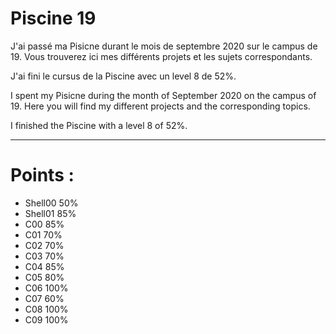 # Piscine 19

J'ai passé ma Pisicne durant le mois de septembre 2020 sur le campus de 19. 
Vous trouverez ici mes différents projets et les sujets correspondants. 

J'ai fini le cursus de la Piscine avec un level 8 de 52%. 

I spent my Pisicne during the month of September 2020 on the campus of 19.
Here you will find my different projects and the corresponding topics.

I finished the Piscine with a level 8 of 52%.


------------------------------

# Points :  

* Shell00 50%  
* Shell01 85%  
* C00     85%  
* C01     70%  
* C02     70%  
* C03     70%  
* C04     85%  
* C05     80%  
* C06     100%  
* C07     60%  
* C08     100%  
* C09     100%  
